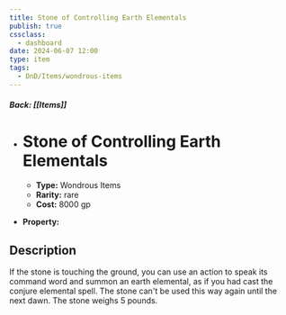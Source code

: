 ```yaml
---
title: Stone of Controlling Earth Elementals
publish: true
cssclass:
  - dashboard
date: 2024-06-07 12:00
type: item
tags:
  - DnD/Items/wondrous-items
---
```


##### Back: [[Items]]

- # Stone of Controlling Earth Elementals

    - **Type:** Wondrous Items
    - **Rarity:** rare
    - **Cost:** 8000 gp
- **Property:** 



## Description 

If the stone is touching the ground, you can use an action to speak its command word and summon an earth elemental, as if you had cast the conjure elemental spell. The stone can't be used this way again until the next dawn. The stone weighs 5 pounds.
